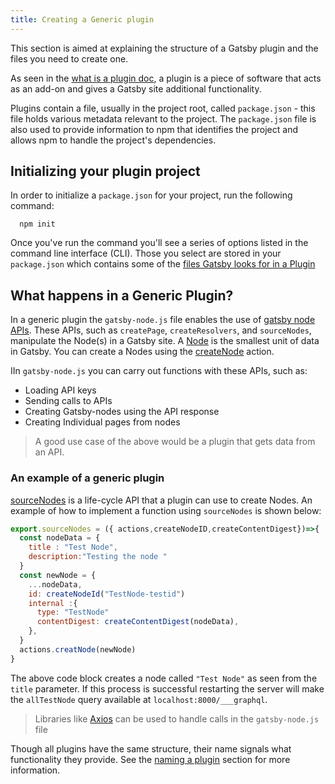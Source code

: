 ```yaml
---
title: Creating a Generic plugin
---
```


This section is aimed at explaining the structure of a Gatsby plugin and the files you need to create one.

As seen in the [what is a plugin doc](/docs/what-is-a-plugin/), a plugin is a piece of software that acts as an add-on and gives a Gatsby site additional functionality.

Plugins contain a file, usually in the project root, called `package.json` - this file holds various metadata relevant to the project. The `package.json` file is also used to provide information to npm that identifies the project and allows npm to handle the project's dependencies.

## Initializing your plugin project

In order to initialize a `package.json` for your project, run the following command:

```shell
  npm init
```

Once you've run the command you'll see a series of options listed in the command line interface (CLI). Those you select are stored in your `package.json` which contains some of the [files Gatsby looks for in a Plugin](/docs/files-gatsby-looks-for-in-a-plugin)

## What happens in a Generic Plugin?

In a generic plugin the `gatsby-node.js` file enables the use of [gatsby node APIs](/docs/node-apis/). These APIs, such as `createPage`, `createResolvers`, and `sourceNodes`, manipulate the Node(s) in a Gatsby site. A [Node](/docs/node-creation/) is the smallest unit of data in Gatsby. You can create a Nodes using the [createNode](/docs/actions/#createNode) action.

IIn `gatsby-node.js` you can carry out functions with these APIs, such as:

- Loading API keys
- Sending calls to APIs
- Creating Gatsby-nodes using the API response
- Creating Individual pages from nodes

> A good use case of the above would be a plugin that gets data from an API.

### An example of a generic plugin

[sourceNodes](/docs/node-apis/#sourceNodes) is a life-cycle API that a plugin can use to create Nodes. An example of how to implement a function using `sourceNodes` is shown below:

```javascript:title=gatsby-node.js
export.sourceNodes = ({ actions,createNodeID,createContentDigest})=>{
  const nodeData = {
    title : "Test Node",
    description:"Testing the node "
  }
  const newNode = {
    ...nodeData,
    id: createNodeId("TestNode-testid")
    internal :{
      type: "TestNode"
      contentDigest: createContentDigest(nodeData),
    },
  }
  actions.creatNode(newNode)
}
```

The above code block creates a node called `"Test Node"` as seen from the `title` parameter. If this process is successful restarting the server will make the `allTestNode` query available at `localhost:8000/___graphql`.

> Libraries like [Axios](https://www.npmjs.com/package/axios) can be used to handle calls in the `gatsby-node.js` file

Though all plugins have the same structure, their name signals what functionality they provide. See the [naming a plugin](/docs/naming-a-plugin) section for more information.
